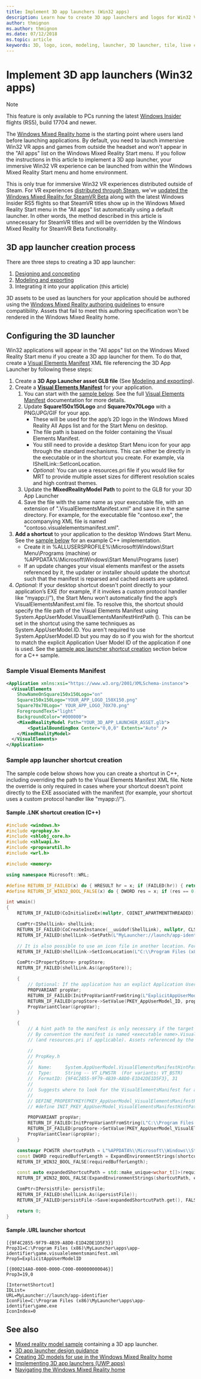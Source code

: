 ```yaml
---
title: Implement 3D app launchers (Win32 apps)
description: Learn how to create 3D app launchers and logos for Win32 VR apps and games for the Start menu and home environment.
author: thmignon
ms.author: thmignon
ms.date: 07/12/2018
ms.topic: article
keywords: 3D, logo, icon, modeling, launcher, 3D launcher, tile, live cube, win32, mixed reality headset, windows mixed reality headset, virtual reality headset, manifest
---
```


# Implement 3D app launchers (Win32 apps)

> [!NOTE]
> This feature is only available to PCs running the latest [Windows Insider](https://insider.windows.com) flights (RS5), build 17704 and newer.

The [Windows Mixed Reality home](../discover/navigating-the-windows-mixed-reality-home.md) is the starting point where users land before launching applications. By default, you need to launch immersive Win32 VR apps and games from outside the headset and won't appear in the "All apps" list on the Windows Mixed Reality Start menu. If you follow the instructions in this article to implement a 3D app launcher, your immersive Win32 VR experience can be launched from within the Windows Mixed Reality Start menu and home environment.

This is only true for immersive Win32 VR experiences distributed outside of Steam. For VR experiences [distributed through Steam](../develop/porting-apps/updating-your-steamvr-application-for-windows-mixed-reality.md), we've [updated the Windows Mixed Reality for SteamVR Beta](https://steamcommunity.com/games/719950/announcements/detail/1687045485866139800) along with the latest Windows Insider RS5 flights so that SteamVR titles show up in the Windows Mixed Reality Start menu in the "All apps" list automatically using a default launcher. In other words, the method described in this article is unnecessary for SteamVR titles and will be overridden by the Windows Mixed Reality for SteamVR Beta functionality.

## 3D app launcher creation process

There are three steps to creating a 3D app launcher:
1. [Designing and concepting](3d-app-launcher-design-guidance.md)
2. [Modeling and exporting](creating-3d-models-for-use-in-the-windows-mixed-reality-home.md)
3. Integrating it into your application (this article)

3D assets to be used as launchers for your application should be authored using the [Windows Mixed Reality authoring guidelines](creating-3d-models-for-use-in-the-windows-mixed-reality-home.md) to ensure compatibility. Assets that fail to meet this authoring specification won't be rendered in the Windows Mixed Reality home.

## Configuring the 3D launcher

Win32 applications will appear in the "All apps" list on the Windows Mixed Reality Start menu if you create a 3D app launcher for them. To do that, create a [Visual Elements Manifest](https://msdn.microsoft.com/library/windows/apps/dn393983.aspx) XML file referencing the 3D App Launcher by following these steps:

1. Create a **3D App Launcher asset GLB file** (See [Modeling and exporting](creating-3d-models-for-use-in-the-windows-mixed-reality-home.md)).
2. Create a **[Visual Elements Manifest](https://msdn.microsoft.com/library/windows/apps/dn393983.aspx)** for your application.
    1. You can start with the [sample below](#sample-visual-elements-manifest).  See the full [Visual Elements Manifest](https://msdn.microsoft.com/library/windows/apps/dn393983.aspx) documentation for more details.
    2. Update **Square150x150Logo** and **Square70x70Logo** with a PNG/JPG/GIF for your app.
        * These will be used for the app’s 2D logo in the Windows Mixed Reality All Apps list and for the Start Menu on desktop.
        * The file path is based on the folder containing the Visual Elements Manifest.
        * You still need to provide a desktop Start Menu icon for your app through the standard mechanisms. This can either be directly in the executable or in the shortcut you create. For example, via IShellLink::SetIconLocation.
        * *Optional:* You can use a resources.pri file if you would like for MRT to provide multiple asset sizes for different resolution scales and high contrast themes.
    3. Update the **MixedRealityModel Path** to point to the GLB for your 3D App Launcher
    4. Save the file with the same name as your executable file, with an extension of ".VisualElementsManifest.xml" and save it in the same directory. For example, for the executable file "contoso.exe", the accompanying XML file is named "contoso.visualelementsmanifest.xml".
3. **Add a shortcut** to your application to the desktop Windows Start Menu. See the [sample below](#sample-app-launcher-shortcut-creation) for an example C++ implementation. 
    * Create it in %ALLUSERSPROFILE%\Microsoft\Windows\Start Menu\Programs (machine) or %APPDATA%\Microsoft\Windows\Start Menu\Programs (user)
    * If an update changes your visual elements manifest or the assets referenced by it, the updater or installer should update the shortcut such that the manifest is reparsed and cached assets are updated.
4. *Optional:* If your desktop shortcut doesn't point directly to your application’s EXE (for example, if it invokes a custom protocol handler like “myapp://”), the Start Menu won’t automatically find the app’s VisualElementsManifest.xml file. To resolve this, the shortcut should specify the file path of the Visual Elements Manifest using System.AppUserModel.VisualElementsManifestHintPath (). This can be set in the shortcut using the same techniques as System.AppUserModel.ID. You aren't required to use System.AppUserModel.ID but you may do so if you wish for the shortcut to match the explicit Application User Model ID of the application if one is used.  See the [sample app launcher shortcut creation](#sample-app-launcher-shortcut-creation) section below for a C++ sample.

### Sample Visual Elements Manifest

```xml
<Application xmlns:xsi="https://www.w3.org/2001/XMLSchema-instance">
  <VisualElements
    ShowNameOnSquare150x150Logo="on"
    Square150x150Logo="YOUR_APP_LOGO_150X150.png"
    Square70x70Logo=" YOUR_APP_LOGO_70X70.png"
    ForegroundText="light"
    BackgroundColor="#000000">
    <MixedRealityModel Path="YOUR_3D_APP_LAUNCHER_ASSET.glb">
        <SpatialBoundingBox Center="0,0,0" Extents="Auto" />
    </MixedRealityModel>
  </VisualElements>
</Application>
```

### Sample app launcher shortcut creation

The sample code below shows how you can create a shortcut in C++, including overriding the path to the Visual Elements Manifest XML file. Note the override is only required in cases where your shortcut doesn't point directly to the EXE associated with the manifest (for example, your shortcut uses a custom protocol handler like "myapp://").

#### Sample .LNK shortcut creation (C++)

```cpp
#include <windows.h>
#include <propkey.h>
#include <shlobj_core.h>
#include <shlwapi.h>
#include <propvarutil.h>
#include <wrl.h>

#include <memory>

using namespace Microsoft::WRL;

#define RETURN_IF_FAILED(x) do { HRESULT hr = x; if (FAILED(hr)) { return hr; } } while(0)
#define RETURN_IF_WIN32_BOOL_FALSE(x) do { DWORD res = x; if (res == 0) { return HRESULT_FROM_WIN32(GetLastError()); } } while(0)

int wmain()
{
    RETURN_IF_FAILED(CoInitializeEx(nullptr, COINIT_APARTMENTTHREADED));

    ComPtr<IShellLink> shellLink;
    RETURN_IF_FAILED(CoCreateInstance(__uuidof(ShellLink), nullptr, CLSCTX_INPROC_SERVER, IID_PPV_ARGS(&shellLink)));
    RETURN_IF_FAILED(shellLink->SetPath(L"MyLauncher://launch/app-identifier"));

    // It is also possible to use an icon file in another location. For example, "C:\Program Files (x86)\MyLauncher\assets\app-identifier.ico".
    RETURN_IF_FAILED(shellLink->SetIconLocation(L"C:\\Program Files (x86)\\MyLauncher\\apps\\app-identifier\\game.exe", 0 /*iIcon*/));

    ComPtr<IPropertyStore> propStore;
    RETURN_IF_FAILED(shellLink.As(&propStore));

    {
        // Optional: If the application has an explict Application User Model ID, then you should usually specify it in the shortcut.
        PROPVARIANT propVar;
        RETURN_IF_FAILED(InitPropVariantFromString(L"ExplicitAppUserModelID", &propVar));
        RETURN_IF_FAILED(propStore->SetValue(PKEY_AppUserModel_ID, propVar));
        PropVariantClear(&propVar);
    }

    {
        // A hint path to the manifest is only necessary if the target path of the shortcut is not a file path to the executable.
        // By convention the manifest is named <executable name>.VisualElementsManifest.xml and is in the same folder as the executable
        // (and resources.pri if applicable). Assets referenced by the manifest are relative to the folder containing the manifest.

        //
        // PropKey.h
        //
        //  Name:     System.AppUserModel.VisualElementsManifestHintPath -- PKEY_AppUserModel_VisualElementsManifestHintPath
        //  Type:     String -- VT_LPWSTR  (For variants: VT_BSTR)
        //  FormatID: {9F4C2855-9F79-4B39-A8D0-E1D42DE1D5F3}, 31
        //  
        //  Suggests where to look for the VisualElementsManifest for a Win32 app
        //
        // DEFINE_PROPERTYKEY(PKEY_AppUserModel_VisualElementsManifestHintPath, 0x9F4C2855, 0x9F79, 0x4B39, 0xA8, 0xD0, 0xE1, 0xD4, 0x2D, 0xE1, 0xD5, 0xF3, 31);
        // #define INIT_PKEY_AppUserModel_VisualElementsManifestHintPath { { 0x9F4C2855, 0x9F79, 0x4B39, 0xA8, 0xD0, 0xE1, 0xD4, 0x2D, 0xE1, 0xD5, 0xF3 }, 31 }

        PROPVARIANT propVar;
        RETURN_IF_FAILED(InitPropVariantFromString(L"C:\\Program Files (x86)\\MyLauncher\\apps\\app-identifier\\game.visualelementsmanifest.xml", &propVar));
        RETURN_IF_FAILED(propStore->SetValue(PKEY_AppUserModel_VisualElementsManifestHintPath, propVar));
        PropVariantClear(&propVar);
    }

    constexpr PCWSTR shortcutPath = L"%APPDATA%\\Microsoft\\Windows\\Start Menu\\Programs\\game.lnk";
    const DWORD requiredBufferLength = ExpandEnvironmentStrings(shortcutPath, nullptr, 0);
    RETURN_IF_WIN32_BOOL_FALSE(requiredBufferLength);

    const auto expandedShortcutPath = std::make_unique<wchar_t[]>(requiredBufferLength);
    RETURN_IF_WIN32_BOOL_FALSE(ExpandEnvironmentStrings(shortcutPath, expandedShortcutPath.get(), requiredBufferLength));

    ComPtr<IPersistFile> persistFile;
    RETURN_IF_FAILED(shellLink.As(&persistFile));
    RETURN_IF_FAILED(persistFile->Save(expandedShortcutPath.get(), FALSE));

    return 0;
}
```

#### Sample .URL launcher shortcut 

```
[{9F4C2855-9F79-4B39-A8D0-E1D42DE1D5F3}]
Prop31=C:\Program Files (x86)\MyLauncher\apps\app-identifier\game.visualelementsmanifest.xml
Prop5=ExplicitAppUserModelID

[{000214A0-0000-0000-C000-000000000046}]
Prop3=19,0

[InternetShortcut]
IDList=
URL=MyLauncher://launch/app-identifier
IconFile=C:\Program Files (x86)\MyLauncher\apps\app-identifier\game.exe
IconIndex=0
```

## See also

* [Mixed reality model sample](https://github.com/Microsoft/Windows-universal-samples/tree/master/Samples/MixedRealityModel) containing a 3D app launcher.
* [3D app launcher design guidance](3d-app-launcher-design-guidance.md)
* [Creating 3D models for use in the Windows Mixed Reality home](creating-3d-models-for-use-in-the-windows-mixed-reality-home.md)
* [Implementing 3D app launchers (UWP apps)](implementing-3d-app-launchers.md)
* [Navigating the Windows Mixed Reality home](../discover/navigating-the-windows-mixed-reality-home.md)
